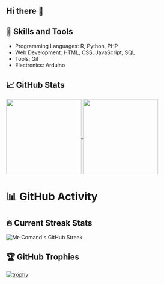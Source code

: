 ## Hi there 👋


## 🚀 Skills and Tools
- Programming Languages: R, Python, PHP
- Web Development: HTML, CSS, JavaScript, SQL
- Tools: Git
- Electronics: Arduino
<!--- Currently learning: -->

<!--- ## 💻 Projects -->



## 📈 GitHub Stats

<a href="https://github.com/anuraghazra/github-readme-stats">
  <img height=200 align="center" src="https://github-readme-stats.vercel.app/api?username=oli208&theme=radical" />
</a>
<a href="https://github.com/anuraghazra/convoychat">
  <img height=200 align="center" src="https://github-readme-stats.vercel.app/api/top-langs?username=oli208&layout=compact&theme=radical&langs_count=8&card_width=320" />
</a>


# 📊 GitHub Activity

## 🔥 Current Streak Stats

![Mr-Comand's GitHub Streak](https://streak-stats.demolab.com/?user=oli208&theme=radical)

## 🏆 GitHub Trophies

[![trophy](https://github-profile-trophy.vercel.app/?username=oli208&theme=onedark)](https://github.com/ryo-ma/github-profile-trophy)



<!--
**oli208/oli208** is a ✨ _special_ ✨ repository because its `README.md` (this file) appears on your GitHub profile.

Here are some ideas to get you started:

- 🔭 I’m currently working on ...
- 🌱 I’m currently learning ...
- 👯 I’m looking to collaborate on ...
- 🤔 I’m looking for help with ...
- 💬 Ask me about ...
- 📫 How to reach me: ...
- 😄 Pronouns: ...
- ⚡ Fun fact: ...
-->
